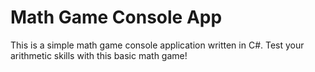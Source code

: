 # Math Game Console App

This is a simple math game console application written in C#. Test your arithmetic skills with this basic math game!

